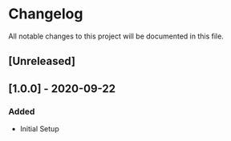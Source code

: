 # Changelog

All notable changes to this project will be documented in this file.

## [Unreleased]

## [1.0.0] - 2020-09-22

### Added

- Initial Setup


